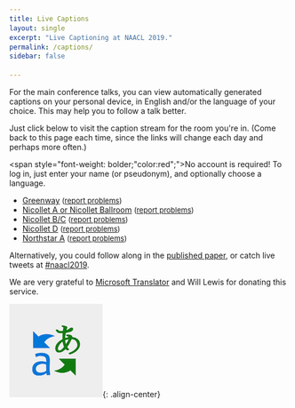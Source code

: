 ```yaml
---
title: Live Captions
layout: single
excerpt: "Live Captioning at NAACL 2019."
permalink: /captions/
sidebar: false

---
```


For the main conference talks, you can view automatically generated captions on your personal device, in English and/or the language of your choice.  This may help you to follow a talk better.

Just click below to visit the caption stream for the room you're in.  (Come back to this page each time, since the links will change each day and perhaps more often.)

<span style="font-weight: bolder;"color:red";">No account is required!  To log in, just enter your name (or pseudonym), and optionally choose a language.</span>

- [Greenway](http://translate.it/ERHLI)  <span style="font-size: small;">(<a href="mailto:naacl2019-captions@googlegroups.com?subject=caption%20stream%20in%20Greenway&body=Please%20come%20restart%20the%20caption%20stream,%20thanks.">report problems</a>)</span>
- [Nicollet A or Nicollet Ballroom](http://translate.it/GXLAJ) <span style="font-size: small;">(<a href="mailto:naacl2019-captions@googlegroups.com?subject=caption%20stream%20in%20Nicollet%20A&body=Please%20come%20restart%20the%20caption%20stream,%20thanks.">report problems</a>)</span>
- [Nicollet B/C](http://translate.it/XJKGE)  <span style="font-size: small;">(<a href="mailto:naacl2019-captions@googlegroups.com?subject=caption%20stream%20in%20Nicollet%20B/C&body=Please%20come%20restart%20the%20caption%20stream,%20thanks.">report problems</a>)</span>
- [Nicollet D](http://translate.it/UKCJG)  <span style="font-size: small;">(<a href="mailto:naacl2019-captions@googlegroups.com?subject=caption%20stream%20in%20Nicollet%20D&body=Please%20come%20restart%20the%20caption%20stream,%20thanks.">report problems</a>)</span>
- [Northstar A](http://translate.it/GHWRZ) <span style="font-size: small;">(<a href="mailto:naacl2019-captions@googlegroups.com?subject=caption%20stream%20in%20Northstar%20A&body=Please%20come%20restart%20the%20caption%20stream,%20thanks.">report problems</a>)</span>

Alternatively, you could follow along in the [published paper](https://aclweb.org/anthology/events/naacl-2019/), or catch live tweets at <a href="https://twitter.com/search?q=%23naacl2019&f=realtime" target="blank_">#naacl2019</a>.

We are very grateful to [Microsoft Translator](https://translator.microsoft.com) and Will Lewis for donating this service.

![Microsoft Translator Logo](/assets/images/logos/microsoft-translator-logo-small.png){: .align-center}
